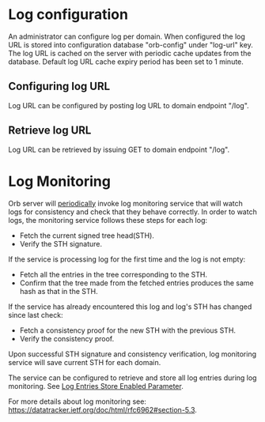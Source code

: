 # Log configuration

An administrator can configure log per domain. When configured the log URL
is stored into configuration database "orb-config" under "log-url" key.
The log URL is cached on the server with periodic cache updates from the database.
Default log URL cache expiry period has been set to 1 minute.

## Configuring log URL

Log URL can be configured by posting log URL to domain endpoint "/log".

## Retrieve log URL

Log URL can be retrieved by issuing GET to domain endpoint "/log".

# Log Monitoring

Orb server will [periodically](../restendpoints.html##vct-log-monitoring-interval) invoke log monitoring service that
will watch logs for consistency and check that they behave correctly.
In order to watch logs, the monitoring service follows these steps for each log:
- Fetch the current signed tree head(STH).
- Verify the STH signature.

If the service is processing log for the first time and the log is not empty:
- Fetch all the entries in the tree corresponding to the STH. 
- Confirm that the tree made from the fetched entries produces the same hash as that in the STH. 

If the service has already encountered this log and log's STH has changed since last check:
- Fetch a consistency proof for the new STH with the previous STH.
- Verify the consistency proof.

Upon successful STH signature and consistency verification, log monitoring service will 
save current STH for each domain.

The service can be configured to retrieve and store all log entries during log monitoring. See [Log Entries Store Enabled Parameter](../parameters.html#vct-log-entries-store-enabled).

For more details about log monitoring see: https://datatracker.ietf.org/doc/html/rfc6962#section-5.3.